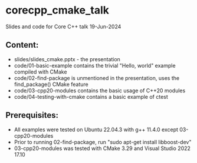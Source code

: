 # corecpp_cmake_talk
Slides and code for Core C++ talk 19-Jun-2024

## Content:
* slides/slides_cmake.pptx - the presentation 
* code/01-basic-example contains the trivial "Hello, world" example compiled with CMake
* code/02-find-package is unmentioned in the presentation, uses the find_package() CMake feature
* code/03-cpp20-modules contains the basic usage of C++20 modules
* code/04-testing-with-cmake contains a basic example of ctest

## Prerequisites:
* All examples were tested on Ubuntu 22.04.3 with g++ 11.4.0 except 03-cpp20-modules
* Prior to running 02-find-package, run "sudo apt-get install libboost-dev"
* 03-cpp20-modules was tested with CMake 3.29 and Visual Studio 2022 17.10